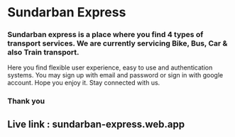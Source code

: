 # Sundarban Express

### Sundarban express is a place where you find 4 types of transport services. We are currently servicing Bike, Bus, Car & also Train transport. 

<p>Here you find flexible user experience, easy to use and authentication systems. You may sign up with email and password or sign in with google account. Hope you enjoy it. Stay connected with us.</p>

### Thank you

## Live link : sundarban-express.web.app
